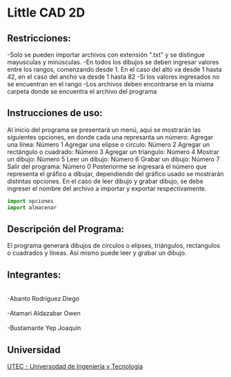 # Little CAD 2D

## Restricciones:
-Solo se pueden importar archivos con extensión ".txt" y se distingue mayusculas y minúsculas.
-En todos los dibujos se deben ingresar valores entre los rangos, comenzando desde 1. En el caso del alto va desde 1 hasta 42, en el caso del ancho va desde 1 hasta 82
-Si los valores ingresados no se encuentran en el rango
-Los archivos deben encontrarse en la misma carpeta donde se encuentra el archivo del programa

## Instrucciones de uso:
Al inicio del programa se presentará un menú, aquí se mostrarán las siguientes opciones, en donde cada una represanta un número:
Agregar una línea: Número 1
Agregar una elipse o circulo: Número 2
Agregar un rectángulo o cuadrado: Número 3
Agregar un triangulo: Número 4
Mostrar un dibujo: Número 5
Leer un dibujo: Número 6
Grabar un dibujo: Número 7
Salir del programa: Número 0
Posteriorme se ingresará el número que representa el gráfico a dibujar, dependiendo del gráfico usado se mostrarán distintas opciones. 
En el caso de leer dibujo y grabar dibujo, se debe ingreser el nombre del archivo a importar y exportar respectivamente.

```python
import opciones
import almacenar
```

## Descripción del Programa:
El programa generará dibujos de círculos o elipses, triángulos, rectangulos o cuadrados y líneas. Así mismo puede leer y grabar un dibujo. 



## Integrantes:
<br>-Abanto Rodriguez Diego</br>
<br>-Atamari Aldazabar Owen</br>
<br>-Bustamante Yep Joaquín</br>

## Universidad
[UTEC - Universodad de Ingeniería y Tecnología](https://www.utec.edu.pe/)
